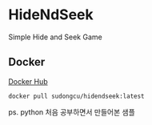 # HideNdSeek
Simple Hide and Seek Game

## Docker
[Docker Hub](https://hub.docker.com/repository/docker/sudongcu/hidendseek/general)
```
docker pull sudongcu/hidendseek:latest
```

ps. python 처음 공부하면서 만들어본 샘플
